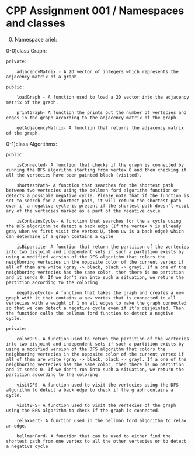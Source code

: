 # CPP Assignment 001 / Namespaces and classes

0) Namespace ariel:

0-0)class Graph:

    private:

        adjacencyMatrix - A 2D vector of integers which represents the adjacency matrix of a graph.

    public:

        loadGraph - A function used to load a 2D vector into the adjacency matrix of the graph.

        printGraph- A function the prints out the number of vertecies and edges in the graph according to the adjacency matrix of the graph.

        getAdjacencyMatrix- A function that returns the adjacency matrix of the graph.

0-1)class Algorithms: 

    public:

        isConnected- A function that checks if the graph is connected by running the BFS algorithm starting from vertex 0 and then checking if all the vertecies have been painted black (visited).

        shortestPath- A function that searches for the shortest path between two vertecies using the bellman ford algorithm function or detects a possible negative cycle. Please note that if the function is set to search for a shortest path, it will return the shortest path even if a negative cycle is present if the shortest path doesn't visit any of the vertecies marked as a part of the negative cycle 

        isContainsCycle- A function that searches for the a cycle using the DFS algorithm to detect a back edge (If the vertex V is already gray when we first visit the vertex U, then uv is a back edge) which can determine if a graph contains a cycle

        isBipartite- A function that return the partition of the vertecies into two disjoint and independent sets if such a partition exists by using a modified version of the DFS algorithm that colors the neighboring vertecies in the opposite color of the current vertex if all of them are white (gray -> black, black -> gray). If a one of the neighboring vertecies has the same color, then there is no partition and it sends 0. If we don't run into such a situation, we return the partition according to the coloring

        negativeCycle- A function that takes the graph and creates a new graph with it that contains a new vertex that is connected to all vertecies with a weight of 1 on all edges to make the graph connected so that we can detect a negative cycle even if it's disjointed. Then the function calls the bellman ford function to detect a negtive cycle.

    private:

        colorDFS- A function used to return the partition of the vertecies into two disjoint and independent sets if such a partition exists by using a modified version of the DFS algorithm that colors the neighboring vertecies in the opposite color of the current vertex if all of them are white (gray -> black, black -> gray). If a one of the neighboring vertecies has the same color, then there is no partition and it sends 0. If we don't run into such a situation, we return the partition according to the coloring
        
        visitDFS- A function used to visit the vertecies using the DFS algorithm to detect a back edge to check if the graph contains a cycle. 

        visitBFS- A function used to visit the vertecies of the graph using the BFS algorithm to check if the graph is connected.

        relaxVert- A function used in the bellman ford algorithm to relax an edge.
        
        bellmanFord- A function that can be used to either find the shortest path from one vertex to all the other vertecies or to detect a negative cycle
